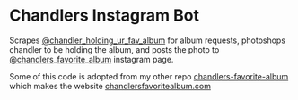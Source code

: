 # Chandlers Instagram Bot

Scrapes [@chandler_holding_ur_fav_album](https://www.instagram.com/chandler_holding_ur_fav_album/) for album requests, photoshops chandler to be holding the album, and posts the photo to [@chandlers_favorite_album](https://www.instagram.com/chandlers_favorite_album/) instagram page. 

Some of this code is adopted from my other repo [chandlers-favorite-album](https://github.com/tybens/chandlers-favorite-album) which makes the website [chandlersfavoritealbum.com](https://chandlersfavoritealbum.com/)